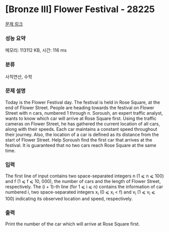 # [Bronze III] Flower Festival - 28225 

[문제 링크](https://www.acmicpc.net/problem/28225) 

### 성능 요약

메모리: 113112 KB, 시간: 116 ms

### 분류

사칙연산, 수학

### 문제 설명

<p>Today is the Flower Festival day. The festival is held in Rose Square, at the end of Flower Street. People are heading towards the festival on Flower Street with n cars, numbered 1 through n. Soroush, an expert traffic analyst, wants to know which car will arrive at Rose Square first. Using the traffic cameras on Flower Street, he has gathered the current location of all cars, along with their speeds. Each car maintains a constant speed throughout their journey. Also, the location of a car is defined as its distance from the start of Flower Street. Help Soroush find the first car that arrives at the festival. It is guaranteed that no two cars reach Rose Square at the same time.</p>

### 입력 

 <p>The first line of input contains two space-separated integers n (1 ⩽ n ⩽ 100) and f (1 ⩽ f ⩽ 10, 000), the number of cars and the length of Flower Street, respectively. The (i + 1)-th line (for 1 ⩽ i ⩽ n) contains the information of car numbered i, two space-separated integers x<sub>i</sub> (0 ⩽ x<sub>i</sub> < f) and v<sub>i</sub> (1 ⩽ v<sub>i</sub> ⩽ 100) indicating its observed location and speed, respectively.</p>

### 출력 

 <p>Print the number of the car which will arrive at Rose Square first.</p>

